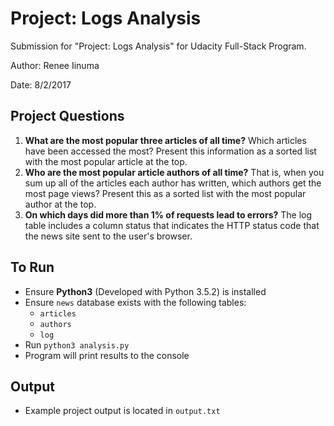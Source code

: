 # Project: Logs Analysis

Submission for "Project: Logs Analysis" for Udacity Full-Stack Program.

Author: Renee Iinuma

Date: 8/2/2017

## Project Questions
1. **What are the most popular three articles of all time?** Which articles have been accessed the most? Present this information as a sorted list with the most popular article at the top.
2. **Who are the most popular article authors of all time?** That is, when you sum up all of the articles each author has written, which authors get the most page views? Present this as a sorted list with the most popular author at the top.
3. **On which days did more than 1% of requests lead to errors?** The log table includes a column status that indicates the HTTP status code that the news site sent to the user's browser.

## To Run

- Ensure **Python3** (Developed with Python 3.5.2) is installed
- Ensure `news` database exists with the following tables:
  * `articles`
  * `authors`
  * `log`
- Run `python3 analysis.py`
- Program will print results to the console

## Output
- Example project output is located in `output.txt`